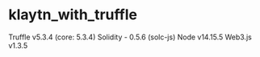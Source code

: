 # klaytn_with_truffle

Truffle v5.3.4 (core: 5.3.4)
Solidity - 0.5.6 (solc-js)
Node v14.15.5
Web3.js v1.3.5

